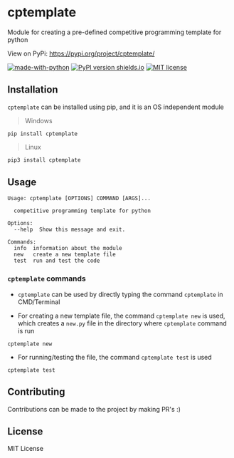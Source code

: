 # cptemplate

Module for creating a pre-defined competitive programming template for python

View on PyPi: https://pypi.org/project/cptemplate/

[![made-with-python](https://img.shields.io/badge/Made%20with-Python-1f425f.svg)](https://www.python.org/)
[![PyPI version shields.io](https://img.shields.io/pypi/v/ansicolortags.svg)](https://pypi.org/project/pycrypt-cli/)
[![MIT license](https://img.shields.io/badge/License-MIT-blue.svg)](https://lbesson.mit-license.org/)

## Installation

`cptemplate` can be installed using pip, and it is an OS independent module

> Windows
```shell
pip install cptemplate
```

> Linux
```bash
pip3 install cptemplate
```

## Usage

```
Usage: cptemplate [OPTIONS] COMMAND [ARGS]...

  competitive programming template for python

Options:
  --help  Show this message and exit.

Commands:
  info  information about the module
  new   create a new template file
  test  run and test the code
```

### `cptemplate` commands

 - `cptemplate` can be used by directly typing the command `cptemplate` in CMD/Terminal

- For creating a new template file, the command `cptemplate new` is used, which creates a `new.py` file in the directory where `cptemplate` command is run

```shell
cptemplate new
```

- For running/testing the file, the command `cptemplate test` is used

```shell
cptemplate test
```

## Contributing

Contributions can be made to the project by making PR's :)

## License

MIT License
